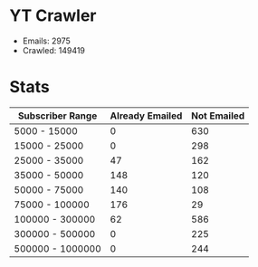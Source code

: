 # YT Crawler
- Emails: 2975
- Crawled: 149419

# Stats
| Subscriber Range  | Already Emailed | Not Emailed |
|-------|-------|-------|
| 5000 - 15000 | 0 | 630 |
| 15000 - 25000 | 0 | 298 |
| 25000 - 35000 | 47 | 162 |
| 35000 - 50000 | 148 | 120 |
| 50000 - 75000 | 140 | 108 |
| 75000 - 100000 | 176 | 29 |
| 100000 - 300000 | 62 | 586 |
| 300000 - 500000 | 0 | 225 |
| 500000 - 1000000 | 0 | 244 |
